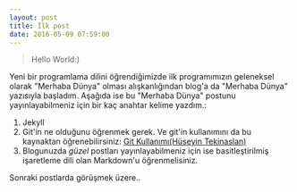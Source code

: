 ```yaml
---
layout: post
title: İlk post 
date: 2016-05-09 07:59:00
---
```


<blockquote>
Hello World:)
</blockquote>

Yeni bir programlama dilini öğrendiğimizde ilk programımızın geleneksel olarak "Merhaba Dünya" olması alışkanlığından blog'a da "Merhaba Dünya" yazısıyla başladım. Aşağıda ise bu "Merhaba Dünya" postunu yayınlayabilmeniz için bir kaç anahtar kelime yazdım.:

1. Jekyll
2. Git'in ne olduğunu öğrenmek gerek. Ve git'in kullanımını da bu kaynaktan öğrenebilirsiniz: [Git Kullanımı(Hüseyin Tekinaslan)](http://www.htaslan.com/fo/git-kullanimi/index.html#slide1)
3. Blogunuzda _*güzel*_ postları yayınlayabilmeniz için ise basitleştirilmiş işaretleme dili olan Markdown'u öğrenmelisiniz.

Sonraki postlarda görüşmek üzere..

